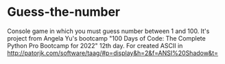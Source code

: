 # Guess-the-number
Console game in which you must guess number between 1 and 100.
It's project from Angela Yu's bootcamp "100 Days of Code: The Complete Python Pro Bootcamp for 2022" 12th day.
For created ASCII in http://patorjk.com/software/taag/#p=display&h=2&f=ANSI%20Shadow&t=
